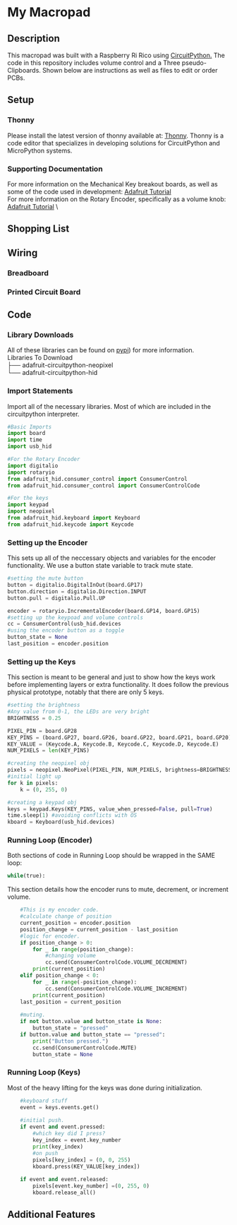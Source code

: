 # My Macropad
## Description

This macropad was built with a Raspberry Ri Rico using [CircuitPython.](https://circuitpython.org/) The code in this repository includes volume control and a Three pseudo-Clipboards. Shown below are instructions as well as files to edit or order PCBs. 

## Setup
### Thonny
Please install the latest version of thonny available at: [Thonny](https://thonny.org/). Thonny is a code editor that specializes in developing solutions for CircuitPython and MicroPython systems. 

### Supporting Documentation
For more information on the Mechanical Key breakout boards, as well as some of the code used in development: [Adafruit Tutorial](https://learn.adafruit.com/neokey-breakout/circuitpython-python) \
For more information on the Rotary Encoder, specifically as a volume knob: [Adafruit Tutorial](https://learn.adafruit.com/trinket-usb-volume-knob/add-a-mute-button) \

## Shopping List

## Wiring
### Breadboard

### Printed Circuit Board

## Code
### Library Downloads
All of these libraries can be found on [pypi](https://pypi.org/)) for more information.\
Libraries To Download\
├── adafruit-circuitpython-neopixel\
└── adafruit-circuitpython-hid

### Import Statements
Import all of the necessary libraries. Most of which are included in the circuitpython interpreter.
```Python
#Basic Imports
import board
import time
import usb_hid

#For the Rotary Encoder
import digitalio
import rotaryio
from adafruit_hid.consumer_control import ConsumerControl
from adafruit_hid.consumer_control import ConsumerControlCode

#For the keys
import keypad
import neopixel
from adafruit_hid.keyboard import Keyboard
from adafruit_hid.keycode import Keycode
```

### Setting up the Encoder
This sets up all of the neccessary objects and variables for the encoder functionality. We use a button state variable to track mute state. 
```Python
#setting the mute button
button = digitalio.DigitalInOut(board.GP17)
button.direction = digitalio.Direction.INPUT
button.pull = digitalio.Pull.UP

encoder = rotaryio.IncrementalEncoder(board.GP14, board.GP15)
#setting up the keypoad and volume controls
cc = ConsumerControl(usb_hid.devices
#using the encoder button as a toggle
button_state = None
last_position = encoder.position
```

### Setting up the Keys
This section is meant to be general and just to show how the keys work before implementing layers or extra functionality. It does follow the previous physical prototype, notably that there are only 5 keys. 
```Python
#setting the brightness
#Any value from 0-1, the LEDs are very bright
BRIGHTNESS = 0.25

PIXEL_PIN = board.GP28
KEY_PINS = (board.GP27, board.GP26, board.GP22, board.GP21, board.GP20)
KEY_VALUE = (Keycode.A, Keycode.B, Keycode.C, Keycode.D, Keycode.E)
NUM_PIXELS = len(KEY_PINS)

#creating the neopixel obj
pixels = neopixel.NeoPixel(PIXEL_PIN, NUM_PIXELS, brightness=BRIGHTNESS)
#initial light up
for k in pixels:
    k = (0, 255, 0)

#creating a keypad obj
keys = keypad.Keys(KEY_PINS, value_when_pressed=False, pull=True)
time.sleep(1) #avoiding conflicts with OS
kboard = Keyboard(usb_hid.devices)
```

### Running Loop (Encoder)
Both sections of code in Running Loop should be wrapped in the SAME loop:
```Python
while(true):
```
This section details how the encoder runs to mute, decrement, or increment volume. 
```Python
    #This is my encoder code.
    #calculate change of position
    current_position = encoder.position
    position_change = current_position - last_position
    #logic for encoder.
    if position_change > 0:
        for _ in range(position_change):
            #changing volume
            cc.send(ConsumerControlCode.VOLUME_DECREMENT)
        print(current_position)
    elif position_change < 0:
        for _ in range(-position_change):
            cc.send(ConsumerControlCode.VOLUME_INCREMENT)
        print(current_position)
    last_position = current_position
    
    #muting. 
    if not button.value and button_state is None:
        button_state = "pressed"
    if button.value and button_state == "pressed":
        print("Button pressed.")
        cc.send(ConsumerControlCode.MUTE)
        button_state = None
```
### Running Loop (Keys)
Most of the heavy lifting for the keys was done during initialization. 
```Python
    #keyboard stuff
    event = keys.events.get()
    
    #initial push.
    if event and event.pressed:
        #which key did I press?
        key_index = event.key_number
        print(key_index)
        #on push
        pixels[key_index] = (0, 0, 255)
        kboard.press(KEY_VALUE[key_index])
        
    if event and event.released:
        pixels[event.key_number] =(0, 255, 0)
        kboard.release_all()
```

## Additional Features

